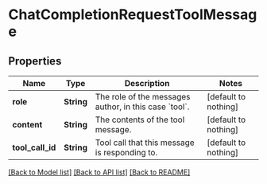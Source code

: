 # ChatCompletionRequestToolMessage


## Properties
Name | Type | Description | Notes
------------ | ------------- | ------------- | -------------
**role** | **String** | The role of the messages author, in this case &#x60;tool&#x60;. | [default to nothing]
**content** | **String** | The contents of the tool message. | [default to nothing]
**tool_call_id** | **String** | Tool call that this message is responding to. | [default to nothing]


[[Back to Model list]](../README.md#models) [[Back to API list]](../README.md#api-endpoints) [[Back to README]](../README.md)



